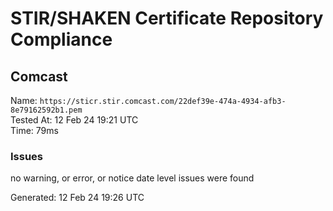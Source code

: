 # STIR/SHAKEN Certificate Repository Compliance

## Comcast

Name: `https://sticr.stir.comcast.com/22def39e-474a-4934-afb3-8e79162592b1.pem`\
Tested At: 12 Feb 24 19:21 UTC\
Time: 79ms

### Issues

no warning, or error, or notice date level issues were found

Generated: 12 Feb 24 19:26 UTC